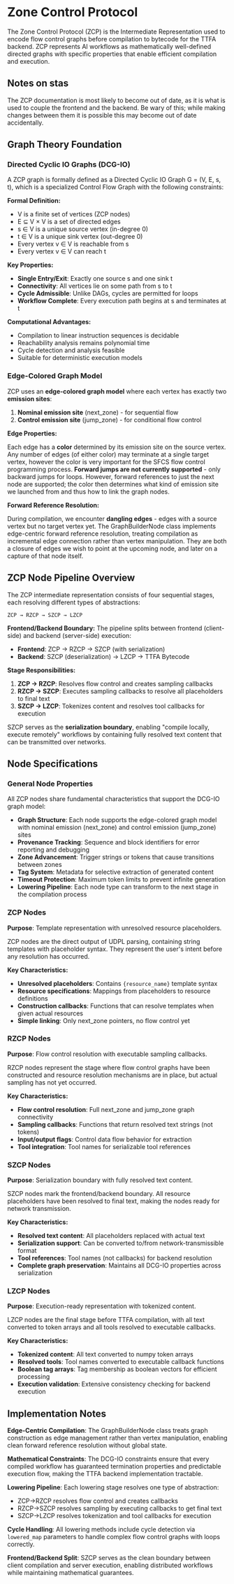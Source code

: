 # Zone Control Protocol

The Zone Control Protocol (ZCP) is the Intermediate Representation used to encode flow control graphs before compilation to bytecode for the TTFA backend. ZCP represents AI workflows as mathematically well-defined directed graphs with specific properties that enable efficient compilation and execution.

## Notes on stas

The ZCP documentation is most likely to become out of date, as it is what is used to couple the frontend and the backend. Be wary of this; while making changes between them it is possible this may become out of date accidentally.

## Graph Theory Foundation

### Directed Cyclic IO Graphs (DCG-IO)

A ZCP graph is formally defined as a Directed Cyclic IO Graph G = (V, E, s, t), which is a specialized Control Flow Graph with the following constraints:

**Formal Definition:**
* V is a finite set of vertices (ZCP nodes)
* E ⊆ V × V is a set of directed edges  
* s ∈ V is a unique source vertex (in-degree 0)
* t ∈ V is a unique sink vertex (out-degree 0)
* Every vertex v ∈ V is reachable from s
* Every vertex v ∈ V can reach t

**Key Properties:**
* **Single Entry/Exit**: Exactly one source s and one sink t
* **Connectivity**: All vertices lie on some path from s to t
* **Cycle Admissible**: Unlike DAGs, cycles are permitted for loops
* **Workflow Complete**: Every execution path begins at s and terminates at t

**Computational Advantages:**
* Compilation to linear instruction sequences is decidable
* Reachability analysis remains polynomial time
* Cycle detection and analysis feasible
* Suitable for deterministic execution models

### Edge-Colored Graph Model

ZCP uses an **edge-colored graph model** where each vertex has exactly two **emission sites**:

1. **Nominal emission site** (next_zone) - for sequential flow
2. **Control emission site** (jump_zone) - for conditional flow control

**Edge Properties:**

Each edge has a **color** determined by its emission site on the source vertex. Any number of edges (of either color) may terminate at a single target vertex, however the color is very important for the SFCS flow control programming process. **Forward jumps are not currently supported** - only backward jumps for loops. However, forward references to just the next node are supported; the color then determines what kind of emission site we launched from and thus how to link the graph nodes.

**Forward Reference Resolution:**

During compilation, we encounter **dangling edges** - edges with a source vertex but no target vertex yet. The GraphBuilderNode class implements edge-centric forward reference resolution, treating compilation as incremental edge connection rather than vertex manipulation. They are both a closure of edges we wish to point at the upcoming node, and later on a capture of that node itself.

## ZCP Node Pipeline Overview

The ZCP intermediate representation consists of four sequential stages, each resolving different types of abstractions:

```
ZCP → RZCP → SZCP → LZCP
```

**Frontend/Backend Boundary:**
The pipeline splits between frontend (client-side) and backend (server-side) execution:

* **Frontend**: ZCP → RZCP → SZCP (with serialization)
* **Backend**: SZCP (deserialization) → LZCP → TTFA Bytecode

**Stage Responsibilities:**
1. **ZCP → RZCP**: Resolves flow control and creates sampling callbacks
2. **RZCP → SZCP**: Executes sampling callbacks to resolve all placeholders to final text
3. **SZCP → LZCP**: Tokenizes content and resolves tool callbacks for execution

SZCP serves as the **serialization boundary**, enabling "compile locally, execute remotely" workflows by containing fully resolved text content that can be transmitted over networks.

## Node Specifications

### General Node Properties

All ZCP nodes share fundamental characteristics that support the DCG-IO graph model:

* **Graph Structure**: Each node supports the edge-colored graph model with nominal emission (next_zone) and control emission (jump_zone) sites
* **Provenance Tracking**: Sequence and block identifiers for error reporting and debugging
* **Zone Advancement**: Trigger strings or tokens that cause transitions between zones
* **Tag System**: Metadata for selective extraction of generated content
* **Timeout Protection**: Maximum token limits to prevent infinite generation
* **Lowering Pipeline**: Each node type can transform to the next stage in the compilation process

### ZCP Nodes

**Purpose**: Template representation with unresolved resource placeholders.

ZCP nodes are the direct output of UDPL parsing, containing string templates with placeholder syntax. They represent the user's intent before any resolution has occurred.

**Key Characteristics:**
* **Unresolved placeholders**: Contains `{resource_name}` template syntax
* **Resource specifications**: Mappings from placeholders to resource definitions
* **Construction callbacks**: Functions that can resolve templates when given actual resources
* **Simple linking**: Only next_zone pointers, no flow control yet

### RZCP Nodes  

**Purpose**: Flow control resolution with executable sampling callbacks.

RZCP nodes represent the stage where flow control graphs have been constructed and resource resolution mechanisms are in place, but actual sampling has not yet occurred.

**Key Characteristics:**
* **Flow control resolution**: Full next_zone and jump_zone graph connectivity
* **Sampling callbacks**: Functions that return resolved text strings (not tokens)
* **Input/output flags**: Control data flow behavior for extraction
* **Tool integration**: Tool names for serializable tool references

### SZCP Nodes

**Purpose**: Serialization boundary with fully resolved text content.

SZCP nodes mark the frontend/backend boundary. All resource placeholders have been resolved to final text, making the nodes ready for network transmission.

**Key Characteristics:**
* **Resolved text content**: All placeholders replaced with actual text
* **Serialization support**: Can be converted to/from network-transmissible format
* **Tool references**: Tool names (not callbacks) for backend resolution
* **Complete graph preservation**: Maintains all DCG-IO properties across serialization

### LZCP Nodes

**Purpose**: Execution-ready representation with tokenized content.

LZCP nodes are the final stage before TTFA compilation, with all text converted to token arrays and all tools resolved to executable callbacks.

**Key Characteristics:**
* **Tokenized content**: All text converted to numpy token arrays
* **Resolved tools**: Tool names converted to executable callback functions
* **Boolean tag arrays**: Tag membership as boolean vectors for efficient processing
* **Execution validation**: Extensive consistency checking for backend execution

## Implementation Notes

**Edge-Centric Compilation**: The GraphBuilderNode class treats graph construction as edge management rather than vertex manipulation, enabling clean forward reference resolution without global state.

**Mathematical Constraints**: The DCG-IO constraints ensure that every compiled workflow has guaranteed termination properties and predictable execution flow, making the TTFA backend implementation tractable.

**Lowering Pipeline**: Each lowering stage resolves one type of abstraction:
* ZCP→RZCP resolves flow control and creates callbacks
* RZCP→SZCP resolves sampling by executing callbacks to get final text
* SZCP→LZCP resolves tokenization and tool callbacks for execution

**Cycle Handling**: All lowering methods include cycle detection via `lowered_map` parameters to handle complex flow control graphs with loops correctly.

**Frontend/Backend Split**: SZCP serves as the clean boundary between client compilation and server execution, enabling distributed workflows while maintaining mathematical guarantees.